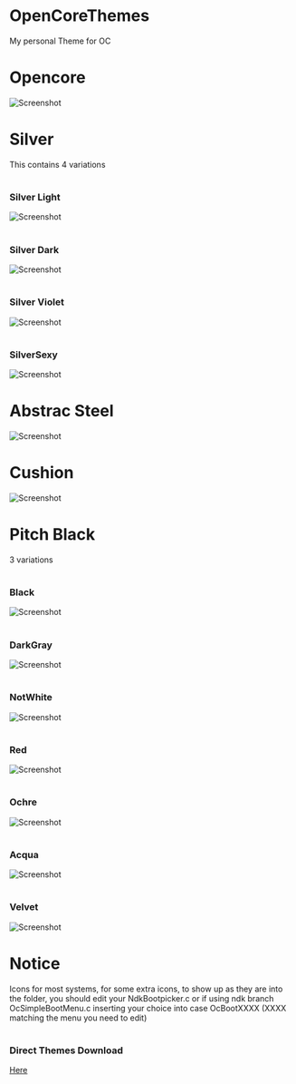 # OpenCoreThemes

My personal Theme for OC
# 
# Opencore
![Screenshot](Opencore/ScreenShot.png)
# 
# Silver
This contains 4 variations
#
### Silver Light
![Screenshot](Silver/SilverLight/ScreenShot.png)
#
### Silver Dark
![Screenshot](Silver/SilverDark/ScreenShot.png)
# 
### Silver Violet
![Screenshot](Silver/SilverViolet/ScreenShot.png)
#
### SilverSexy
![Screenshot](Silver/SilverSexy/ScreenShot.png)
# 
# Abstrac Steel
![Screenshot](Abstract_Steel/ScreenShot.png)
# 
# Cushion
![Screenshot](Cushion/ScreenShot.png)
#  
# Pitch Black 
3 variations
# 
### Black
![Screenshot](PitchBlack/Black/ScreenShot.png)
# 
### DarkGray
![Screenshot](PitchBlack/DarkGray/ScreenShot.png)
# 
### NotWhite
![Screenshot](PitchBlack/NotWhite/ScreenShot.png)
# 
### Red
![Screenshot](PitchBlack/Red/ScreenShot.png)
# 
### Ochre
![Screenshot](PitchBlack/Ochre/ScreenShot.png)
# 
### Acqua
![Screenshot](PitchBlack/Acqua/ScreenShot.png)
# 
### Velvet
![Screenshot](PitchBlack/Velvet/ScreenShot.png)
# 

# Notice 
Icons for most systems, 
for some extra icons, to show up as they are into the folder, 
you should edit your NdkBootpicker.c or if using ndk branch OcSimpleBootMenu.c
inserting your choice into case OcBootXXXX (XXXX matching the menu you need to edit)
# 
### Direct Themes Download
[Here](https://github.com/HelmoHass/OpenCoreThemes/releases/)
# 
